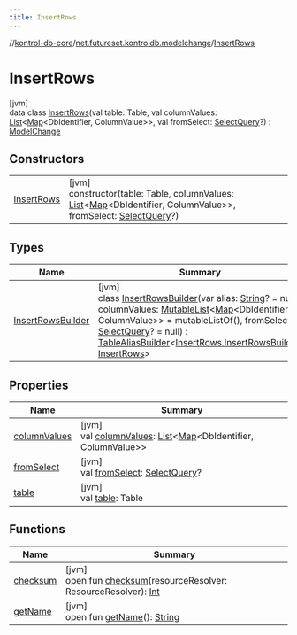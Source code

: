 ```yaml
---
title: InsertRows
---
```

//[kontrol-db-core](../../../index.html)/[net.futureset.kontroldb.modelchange](../index.html)/[InsertRows](index.html)



# InsertRows



[jvm]\
data class [InsertRows](index.html)(val table: Table, val columnValues: [List](https://kotlinlang.org/api/latest/jvm/stdlib/kotlin.collections/-list/index.html)&lt;[Map](https://kotlinlang.org/api/latest/jvm/stdlib/kotlin.collections/-map/index.html)&lt;DbIdentifier, ColumnValue&gt;&gt;, val fromSelect: [SelectQuery](../-select-query/index.html)?) : [ModelChange](../-model-change/index.html)



## Constructors


| | |
|---|---|
| [InsertRows](-insert-rows.html) | [jvm]<br>constructor(table: Table, columnValues: [List](https://kotlinlang.org/api/latest/jvm/stdlib/kotlin.collections/-list/index.html)&lt;[Map](https://kotlinlang.org/api/latest/jvm/stdlib/kotlin.collections/-map/index.html)&lt;DbIdentifier, ColumnValue&gt;&gt;, fromSelect: [SelectQuery](../-select-query/index.html)?) |


## Types


| Name | Summary |
|---|---|
| [InsertRowsBuilder](-insert-rows-builder/index.html) | [jvm]<br>class [InsertRowsBuilder](-insert-rows-builder/index.html)(var alias: [String](https://kotlinlang.org/api/latest/jvm/stdlib/kotlin/-string/index.html)? = null, columnValues: [MutableList](https://kotlinlang.org/api/latest/jvm/stdlib/kotlin.collections/-mutable-list/index.html)&lt;[Map](https://kotlinlang.org/api/latest/jvm/stdlib/kotlin.collections/-map/index.html)&lt;DbIdentifier, ColumnValue&gt;&gt; = mutableListOf(), fromSelect: [SelectQuery](../-select-query/index.html)? = null) : [TableAliasBuilder](../-table-alias-builder/index.html)&lt;[InsertRows.InsertRowsBuilder](-insert-rows-builder/index.html), [InsertRows](index.html)&gt; |


## Properties


| Name | Summary |
|---|---|
| [columnValues](column-values.html) | [jvm]<br>val [columnValues](column-values.html): [List](https://kotlinlang.org/api/latest/jvm/stdlib/kotlin.collections/-list/index.html)&lt;[Map](https://kotlinlang.org/api/latest/jvm/stdlib/kotlin.collections/-map/index.html)&lt;DbIdentifier, ColumnValue&gt;&gt; |
| [fromSelect](from-select.html) | [jvm]<br>val [fromSelect](from-select.html): [SelectQuery](../-select-query/index.html)? |
| [table](table.html) | [jvm]<br>val [table](table.html): Table |


## Functions


| Name | Summary |
|---|---|
| [checksum](../-model-change/checksum.html) | [jvm]<br>open fun [checksum](../-model-change/checksum.html)(resourceResolver: ResourceResolver): [Int](https://kotlinlang.org/api/latest/jvm/stdlib/kotlin/-int/index.html) |
| [getName](../-model-change/get-name.html) | [jvm]<br>open fun [getName](../-model-change/get-name.html)(): [String](https://kotlinlang.org/api/latest/jvm/stdlib/kotlin/-string/index.html) |

